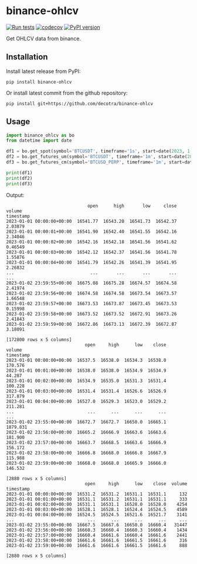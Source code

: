 # binance-ohlcv

[![Run tests](https://github.com/decotra/binance-ohlcv/actions/workflows/tests.yml/badge.svg)](https://github.com/decotra/binance-ohlcv/actions/workflows/tests.yml)
[![codecov](https://codecov.io/gh/decotra/binance-ohlcv/graph/badge.svg?token=FKXYXZDQF5)](https://codecov.io/gh/decotra/binance-ohlcv)
[![PyPI version](https://badge.fury.io/py/binance-ohlcv.svg)](https://badge.fury.io/py/binance-ohlcv)

Get OHLCV data from binance.

## Installation

Install latest release from PyPI:

    pip install binance-ohlcv

Or install latest commit from the github repository:

    pip install git+https://github.com/decotra/binance-ohlcv

## Usage

```python
import binance_ohlcv as bo
from datetime import date

df1 = bo.get_spot(symbol='BTCUSDT', timeframe='1s', start=date(2023, 1, 1), end=date(2023, 1, 2))
df2 = bo.get_futures_um(symbol='BTCUSDT', timeframe='1m', start=date(2023, 1, 1), end=date(2023, 1, 2))
df3 = bo.get_futures_cm(symbol='BTCUSD_PERP', timeframe='1m', start=date(2023, 1, 1), end=date(2023, 1, 2))

print(df1)
print(df2)
print(df3)
```

Output:
```
                               open      high       low     close   volume
timestamp
2023-01-01 00:00:00+00:00  16541.77  16543.20  16541.73  16542.37  2.03879
2023-01-01 00:00:01+00:00  16541.90  16542.40  16541.55  16542.16  2.34046
2023-01-01 00:00:02+00:00  16542.16  16542.18  16541.56  16541.62  0.46549
2023-01-01 00:00:03+00:00  16542.12  16542.37  16541.56  16541.78  1.55876
2023-01-01 00:00:04+00:00  16541.79  16542.26  16541.39  16541.95  2.26832
...                             ...       ...       ...       ...      ...
2023-01-02 23:59:55+00:00  16675.08  16675.28  16674.57  16674.58  2.41974
2023-01-02 23:59:56+00:00  16674.58  16674.58  16673.54  16673.57  1.66548
2023-01-02 23:59:57+00:00  16673.53  16673.87  16673.45  16673.53  0.15998
2023-01-02 23:59:58+00:00  16673.52  16673.52  16672.91  16673.26  2.41843
2023-01-02 23:59:59+00:00  16672.86  16673.13  16672.39  16672.87  3.18091

[172800 rows x 5 columns]
                              open     high      low    close    volume
timestamp
2023-01-01 00:00:00+00:00  16537.5  16538.0  16534.3  16538.0   170.576
2023-01-01 00:01:00+00:00  16538.0  16538.0  16534.9  16534.9    44.287
2023-01-01 00:02:00+00:00  16534.9  16535.0  16531.3  16531.4   100.228
2023-01-01 00:03:00+00:00  16531.4  16531.4  16526.6  16526.9   317.879
2023-01-01 00:04:00+00:00  16527.0  16529.3  16523.0  16529.2   211.281
...                            ...      ...      ...      ...       ...
2023-01-02 23:55:00+00:00  16672.7  16672.7  16650.0  16665.1  1879.831
2023-01-02 23:56:00+00:00  16665.2  16666.9  16663.6  16663.6   181.900
2023-01-02 23:57:00+00:00  16663.7  16668.5  16663.6  16666.9   156.172
2023-01-02 23:58:00+00:00  16666.8  16668.0  16666.8  16667.9   115.988
2023-01-02 23:59:00+00:00  16668.0  16668.0  16665.9  16666.0   146.532

[2880 rows x 5 columns]
                              open     high      low    close  volume
timestamp
2023-01-01 00:00:00+00:00  16531.2  16531.2  16531.1  16531.1     132
2023-01-01 00:01:00+00:00  16531.1  16531.2  16531.1  16531.1     333
2023-01-01 00:02:00+00:00  16531.1  16531.1  16528.0  16528.0    4254
2023-01-01 00:03:00+00:00  16528.1  16528.1  16524.4  16524.5    4589
2023-01-01 00:04:00+00:00  16524.5  16524.5  16521.6  16521.7    3141
...                            ...      ...      ...      ...     ...
2023-01-02 23:55:00+00:00  16667.5  16667.6  16650.0  16660.4   31447
2023-01-02 23:56:00+00:00  16660.3  16660.4  16660.3  16660.4    1434
2023-01-02 23:57:00+00:00  16660.4  16661.6  16660.4  16661.6    2441
2023-01-02 23:58:00+00:00  16661.6  16661.6  16661.5  16661.6     316
2023-01-02 23:59:00+00:00  16661.6  16661.6  16661.5  16661.6     888

[2880 rows x 5 columns]
```
